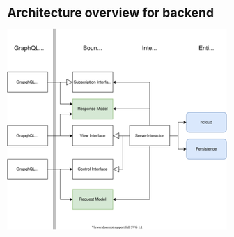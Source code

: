 # Architecture overview for backend
![Architecture overview for backend](./backend_architecture.svg)
